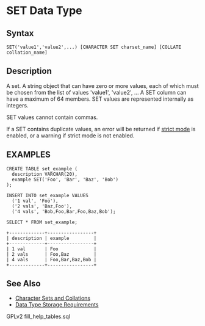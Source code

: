 
# SET Data Type

## Syntax


```
SET('value1','value2',...) [CHARACTER SET charset_name] [COLLATE collation_name]
```

## Description


A set. A string object that can have zero or more values, each of
which must be chosen from the list of values 'value1', 'value2', ... A
SET column can have a maximum of 64 members. SET values are
represented internally as integers.


SET values cannot contain commas.


If a SET contains duplicate values, an error will be returned if [strict mode](../../../server-management/variables-and-modes/sql-mode.md#strict-mode) is enabled, or a warning if strict mode is not enabled.


## EXAMPLES


```
CREATE TABLE set_example (
  description VARCHAR(20),
  example SET('Foo', 'Bar', 'Baz', 'Bob')
);
```

```
INSERT INTO set_example VALUES
  ('1 val', 'Foo'),
  ('2 vals', 'Baz,Foo'),
  ('4 vals', 'Bob,Foo,Bar,Foo,Baz,Bob');
```

```
SELECT * FROM set_example;

+-------------+-----------------+
| description | example         |
+-------------+-----------------+
| 1 val       | Foo             |
| 2 vals      | Foo,Baz         |
| 4 vals      | Foo,Bar,Baz,Bob |
+-------------+-----------------+
```

## See Also


* [Character Sets and Collations](character-sets/supported-character-sets-and-collations.md)
* [Data Type Storage Requirements](../data-type-storage-requirements.md)


GPLv2 fill_help_tables.sql

